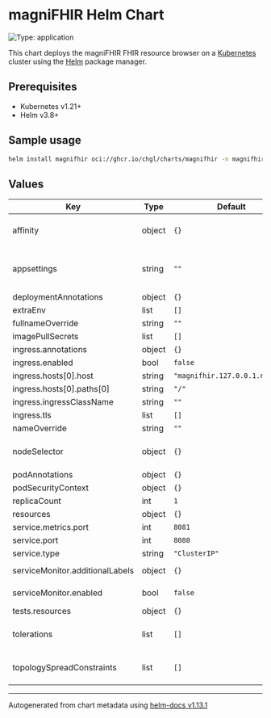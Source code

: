 # magniFHIR Helm Chart

![Type: application](https://img.shields.io/badge/Type-application-informational?style=flat-square)

This chart deploys the magniFHIR FHIR resource browser on a [Kubernetes](http://kubernetes.io) cluster using the [Helm](https://helm.sh) package manager.

## Prerequisites

- Kubernetes v1.21+
- Helm v3.8+

## Sample usage

```sh
helm install magnifhir oci://ghcr.io/chgl/charts/magnifhir -n magnifhir --create-namespace
```

## Values

| Key                             | Type   | Default                        | Description                                                                                                                                                   |
| ------------------------------- | ------ | ------------------------------ | ------------------------------------------------------------------------------------------------------------------------------------------------------------- |
| affinity                        | object | `{}`                           | affinity for pods assignment see: <https://kubernetes.io/docs/concepts/configuration/assign-pod-node/#affinity-and-anti-affinity>                             |
| appsettings                     | string | `""`                           | provide an `appsettings` object to configure the `FhirServers` and other settings via JSON see <https://github.com/chgl/magniFHIR#configuration> for details. |
| deploymentAnnotations           | object | `{}`                           | annotations applied to the server deployment                                                                                                                  |
| extraEnv                        | list   | `[]`                           | extra env vars to set on the magnifhir container                                                                                                              |
| fullnameOverride                | string | `""`                           | fully override the release name                                                                                                                               |
| imagePullSecrets                | list   | `[]`                           | image pull secrets used by all pods                                                                                                                           |
| ingress.annotations             | object | `{}`                           | additional annotations for the Ingress resource                                                                                                               |
| ingress.enabled                 | bool   | `false`                        | if enabled, create an ingress resource to access the web ui                                                                                                   |
| ingress.hosts[0].host           | string | `"magnifhir.127.0.0.1.nip.io"` |                                                                                                                                                               |
| ingress.hosts[0].paths[0]       | string | `"/"`                          |                                                                                                                                                               |
| ingress.ingressClassName        | string | `""`                           | name of the IngressClass resource to use for this ingress                                                                                                     |
| ingress.tls                     | list   | `[]`                           | TLS configuration                                                                                                                                             |
| nameOverride                    | string | `""`                           | partially override the release name                                                                                                                           |
| nodeSelector                    | object | `{}`                           | node labels for pods assignment see: <https://kubernetes.io/docs/concepts/scheduling-eviction/assign-pod-node/>                                               |
| podAnnotations                  | object | `{}`                           | annotations applied to the server pod                                                                                                                         |
| podSecurityContext              | object | `{}`                           | security context applied at the Pod level                                                                                                                     |
| replicaCount                    | int    | `1`                            | number of replicas                                                                                                                                            |
| resources                       | object | `{}`                           | specify resource requests and limits                                                                                                                          |
| service.metrics.port            | int    | `8081`                         | port for the metrics endpoint                                                                                                                                 |
| service.port                    | int    | `8080`                         | port for the web interface                                                                                                                                    |
| service.type                    | string | `"ClusterIP"`                  | type of service                                                                                                                                               |
| serviceMonitor.additionalLabels | object | `{}`                           | additional labels to apply to the ServiceMonitor object, e.g. `release: prometheus`                                                                           |
| serviceMonitor.enabled          | bool   | `false`                        | if enabled, creates a ServiceMonitor instance for Prometheus Operator-based monitoring                                                                        |
| tests.resources                 | object | `{}`                           | configure the test pods resource requests and limits                                                                                                          |
| tolerations                     | list   | `[]`                           | tolerations for pods assignment see: <https://kubernetes.io/docs/concepts/configuration/taint-and-toleration/>                                                |
| topologySpreadConstraints       | list   | `[]`                           | pod topology spread configuration see: <https://kubernetes.io/docs/concepts/workloads/pods/pod-topology-spread-constraints/#api>                              |

---

Autogenerated from chart metadata using [helm-docs v1.13.1](https://github.com/norwoodj/helm-docs/releases/v1.13.1)

